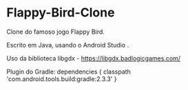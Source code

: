 # Flappy-Bird-Clone

Clone do famoso jogo Flappy Bird.

Escrito em Java, usando o Android Studio .

Uso da biblioteca libgdx - https://libgdx.badlogicgames.com/

Plugin do Gradle:
dependencies {
     classpath 'com.android.tools.build:gradle:2.3.3'
}
